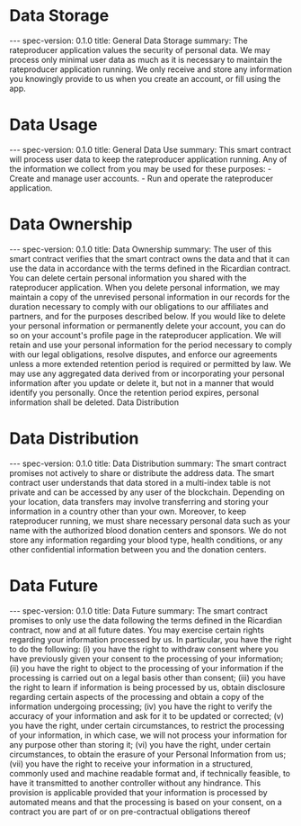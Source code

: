 <h1 class="clause">Data Storage</h1>
---
spec-version: 0.1.0
title: General Data Storage
summary: The rateproducer application values the security of personal data. We may process only minimal user data as much as it is necessary to maintain the rateproducer application running. We only receive and store any information you knowingly provide to us when you create an account, or fill using the app.

<h1 class="clause">Data Usage</h1>
---
spec-version: 0.1.0
title: General Data Use
summary: This smart contract will process user data to keep the rateproducer application running. Any of the information we collect from you may be used for these purposes:
 - Create and manage user accounts.
 - Run and operate the rateproducer application.
 
<h1 class="clause">Data Ownership</h1>
---
spec-version: 0.1.0
title: Data Ownership
summary: The user of this smart contract verifies that the smart contract owns the data and that it can use the data in accordance with the terms defined in the Ricardian contract.
You can delete certain personal information you shared with the rateproducer application. When you delete personal information, we may maintain a copy of the unrevised personal information in our records for the duration necessary to comply with our obligations to our affiliates and partners, and for the purposes described below. If you would like to delete your personal information or permanently delete your account, you can do so on your account's profile page in the rateproducer application.
We will retain and use your personal information for the period necessary to comply with our legal obligations, resolve disputes, and enforce our agreements unless a more extended retention period is required or permitted by law. We may use any aggregated data derived from or incorporating your personal information after you update or delete it, but not in a manner that would identify you personally. Once the retention period expires, personal information shall be deleted. 
Data Distribution


<h1 class="clause">Data Distribution</h1>
---
spec-version: 0.1.0
title: Data Distribution
summary: The smart contract promises not actively to share or distribute the address data. The smart contract user understands that data stored in a multi-index table is not private and can be accessed by any user of the blockchain.
Depending on your location, data transfers may involve transferring and storing your information in a country other than your own. Moreover, to keep rateproducer running, we must share necessary personal data such as your name with the authorized blood donation centers and sponsors. We do not store any information regarding your blood type, health conditions, or any other confidential information between you and the donation centers.

<h1 class="clause">Data Future</h1>
---
spec-version: 0.1.0
title: Data Future
summary: The smart contract promises to only use the data following the terms defined in the Ricardian contract, now and at all future dates. You may exercise certain rights regarding your information processed by us. In particular, you have the right to do the following: (i) you have the right to withdraw consent where you have previously given your consent to the processing of your information; (ii) you have the right to object to the processing of your information if the processing is carried out on a legal basis other than consent; (iii) you have the right to learn if information is being processed by us, obtain disclosure regarding certain aspects of the processing and obtain a copy of the information undergoing processing; (iv) you have the right to verify the accuracy of your information and ask for it to be updated or corrected; (v) you have the right, under certain circumstances, to restrict the processing of your information, in which case, we will not process your information for any purpose other than storing it; (vi) you have the right, under certain circumstances, to obtain the erasure of your Personal Information from us; (vii) you have the right to receive your information in a structured, commonly used and machine readable format and, if technically feasible, to have it transmitted to another controller without any hindrance. This provision is applicable provided that your information is processed by automated means and that the processing is based on your consent, on a contract you are part of or on pre-contractual obligations thereof

